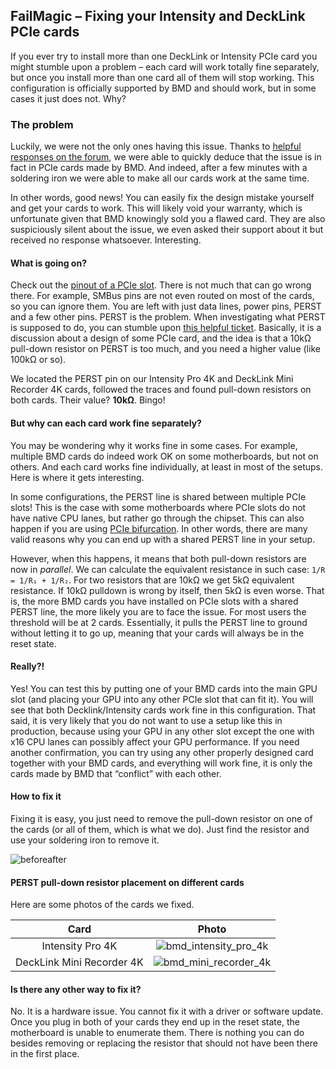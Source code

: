 ## FailMagic – Fixing your Intensity and DeckLink PCIe cards

If you ever try to install more than one DeckLink or Intensity PCIe
card you might stumble upon a problem – each card will work totally
fine separately, but once you install more than one card all of them
will stop working. This configuration is officially supported by
BMD and should work, but in some cases it just does not. Why?

### The problem

Luckily, we were not the only ones having this issue. Thanks to
[helpful responses on the forum](https://forum.blackmagicdesign.com/viewtopic.php?f=18&t=97512&sid=652421e7ead5ca4d921850d65cf291b8),
we were able to quickly deduce that the issue is in fact in PCIe cards
made by BMD. And indeed, after a few minutes with a soldering iron
we were able to make all our cards work at the same time.

In other words, good news! You can easily fix the design mistake
yourself and get your cards to work. This will likely void your
warranty, which is unfortunate given that BMD knowingly sold you a
flawed card. They are also suspiciously silent about the issue, we
even asked their support about it but received no response
whatsoever. Interesting.

#### What is going on?

Check out the [pinout of a PCIe slot](https://en.wikipedia.org/wiki/PCI_Express#Pinout).
There is not much that can go wrong there. For example, SMBus pins are
not even routed on most of the cards, so you can ignore them. You are
left with just data lines, power pins, PERST and a few other
pins. PERST is the problem. When investigating what PERST is
supposed to do, you can stumble upon
[this helpful ticket](https://www.ohwr.org/project/spec/issues/17).
Basically, it is a discussion about a design of some PCIe card, and the
idea is that a 10kΩ pull-down resistor on PERST is too much, and you
need a higher value (like 100kΩ or so).

We located the PERST pin on our Intensity Pro 4K and DeckLink Mini
Recorder 4K cards, followed the traces and found pull-down
resistors on both cards. Their value? **10kΩ**. Bingo!

#### But why can each card work fine separately?

You may be wondering why it works fine in some cases. For example,
multiple BMD cards do indeed work OK on some motherboards, but not
on others. And each card works fine individually, at least in most of
the setups. Here is where it gets interesting.

In some configurations, the PERST line is shared between multiple PCIe
slots! This is the case with some motherboards where PCIe slots do not
have native CPU lanes, but rather go through the chipset. This can
also happen if you are using
[PCIe bifurcation](https://linustechtips.com/main/topic/1040947-pcie-bifurcation-4x4x4x4-from-an-x16-slot/).
In other words, there are many valid reasons why you can end up with
a shared PERST line in your setup.

However, when this happens, it means that both pull-down resistors are
now in *parallel*. We can calculate the equivalent resistance in such
case: ``1/R = 1/R₁ + 1/R₂``. For two resistors that are 10kΩ we get
5kΩ equivalent resistance. If 10kΩ pulldown is wrong by itself, then
5kΩ is even worse. That is, the more BMD cards you have installed on
PCIe slots with a shared PERST line, the more likely you are to face
the issue. For most users the threshold will be at 2 cards. Essentially,
it pulls the PERST line to ground without letting it to go up,
meaning that your cards will always be in the reset state.

#### Really?!

Yes! You can test this by putting one of your BMD cards into the main
GPU slot (and placing your GPU into any other PCIe slot that can fit
it). You will see that both Decklink/Intensity cards work fine in this
configuration. That said, it is very likely that you do not want to use
a setup like this in production, because using your GPU in any other
slot except the one with x16 CPU lanes can possibly affect your GPU
performance. If you need another confirmation, you can try using any
other properly designed card together with your BMD cards, and
everything will work fine, it is only the cards made by BMD that
“conflict” with each other.

#### How to fix it

Fixing it is easy, you just need to remove the pull-down resistor on
one of the cards (or all of them, which is what we do). Just find the
resistor and use your soldering iron to remove it.

![beforeafter](https://user-images.githubusercontent.com/5507503/81393991-e7fc9c00-9129-11ea-8b6c-9887c983d452.png)

#### PERST pull-down resistor placement on different cards

Here are some photos of the cards we fixed.

| Card | Photo |
|:----:|:-----:|
| Intensity Pro 4K | ![bmd_intensity_pro_4k](https://user-images.githubusercontent.com/5507503/81394001-eaf78c80-9129-11ea-8252-4b86a3c65d93.JPG) |
| DeckLink Mini Recorder 4K | ![bmd_mini_recorder_4k](https://user-images.githubusercontent.com/5507503/81394002-ecc15000-9129-11ea-9708-2a89c6b5f8fc.JPG) |

#### Is there any other way to fix it?

No. It is a hardware issue. You cannot fix it with a driver or
software update. Once you plug in both of your cards they end up in
the reset state, the motherboard is unable to enumerate them. There is
nothing you can do besides removing or replacing the resistor that
should not have been there in the first place.
